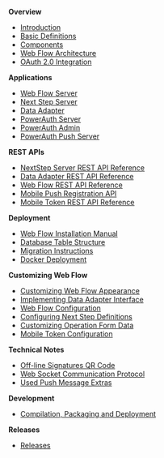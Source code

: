 **Overview**

- [Introduction](./Home.md)
- [Basic Definitions](./Basic-Definitions.md)
- [Components](./Components.md)
- [Web Flow Architecture](./Web-Flow-Architecture.md)
- [OAuth 2.0 Integration](./OAuth-2.0-Integration.md)

**Applications**
- [Web Flow Server](./Web-Flow-Server.md)
- [Next Step Server](./Next-Step-Server.md)
- [Data Adapter](./Data-Adapter.md)
- [PowerAuth Server](https://github.com/wultra/powerauth-server)
- [PowerAuth Admin](https://github.com/wultra/powerauth-admin)
- [PowerAuth Push Server](https://github.com/wultra/powerauth-push-server)

**REST APIs**

- [NextStep Server REST API Reference](./Next-Step-Server-REST-API-Reference.md)
- [Data Adapter REST API Reference](./Data-Adapter-REST-API-Reference.md)
- [Web Flow REST API Reference](./Web-Flow-REST-API-Reference.md)
- [Mobile Push Registration API](./Mobile-Push-Registration-API.md)
- [Mobile Token REST API Reference](./Mobile-Token-API.md)

**Deployment**

- [Web Flow Installation Manual](./Web-Flow-Installation-Manual.md)
- [Database Table Structure](./Database-Table-Structure.md)
- [Migration Instructions](./Migration-Instructions.md)
- [Docker Deployment](./Docker-Deployment.md)

**Customizing Web Flow**
- [Customizing Web Flow Appearance](https://github.com/wultra/powerauth-webflow-customization/blob/develop/docs/Customizing-Web-Flow-Appearance.md)
- [Implementing Data Adapter Interface](https://github.com/wultra/powerauth-webflow-customization/blob/develop/docs/Implementing-the-Data-Adapter-Interface.md)
- [Web Flow Configuration](./Web-Flow-Configuration.md)
- [Configuring Next Step Definitions](./Configuring-Next-Step-Definitions.md)
- [Customizing Operation Form Data](./Customizing-Operation-Form-Data.md)
- [Mobile Token Configuration](./Mobile-Token-Configuration.md)

**Technical Notes**

- [Off-line Signatures QR Code](./Off-line-Signatures-QR-Code.md)
- [Web Socket Communication Protocol](./Web-Socket-Communication-Protocol.md)
- [Used Push Message Extras](./Used-Push-Message-Extras.md)

**Development**

- [Compilation, Packaging and Deployment](./Compilation,-Packaging-and-Deployment.md)

**Releases**

- [Releases](https://github.com/wultra/powerauth-webflow/releases)
